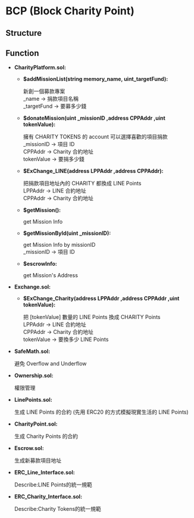 # BCP (Block Charity Point)

## Structure



## Function

- **CharityPlatform.sol:**

  - **$addMissionList(string memory_name, uint_targetFund):**

	新創一個募款專案  
	\_name -> 捐款項目名稱  
	\_targetFund -> 要募多少錢  

  - **$donateMission(uint \_missionID ,address CPPAddr ,uint tokenValue):**

  	擁有 CHARITY TOKENS 的 account 可以選擇喜歡的項目捐款  
    \_missionID -> 項目 ID  
  	CPPAddr -> Charity 合約地址  
  	tokenValue -> 要捐多少錢  

  - **$ExChange_LINE(address LPPAddr ,address CPPAddr):**

    把捐款項目地址內的 CHARITY 都換成 LINE Points  
  	LPPAddr -> LINE 合約地址  
  	CPPAddr -> Charity 合約地址  

  - **$getMission():**

  	get Mission Info  

  - **$getMissionById(uint \_missionID):**

  	get Mission Info by missionID  
  	\_missionID -> 項目 ID  

  - **$escrowInfo:**

  	get Mission's Address


- **Exchange.sol:**

	- **$ExChange_Charity(address LPPAddr ,address CPPAddr ,uint tokenValue):**

		把 [tokenValue] 數量的 LINE Points 換成 CHARITY Points  
		LPPAddr -> LINE 合約地址  
		CPPAddr -> Charity 合約地址  
		tokenValue -> 要換多少 LINE Points  


- **SafeMath.sol:**

	避免 Overflow and Underflow


- **Ownership.sol:**

	權限管理


- **LinePoints.sol:**

	生成 LINE Points 的合約 (先用 ERC20 的方式模擬現實生活的 LINE Points)  


- **CharityPoint.sol:**

	生成 Charity Points 的合約  


- **Escrow.sol:**

	生成新募款項目地址

- **ERC_Line_Interface.sol:**

	Describe:LINE Points的統一規範

- **ERC_Charity_Interface.sol:**

	Describe:Charity Tokens的統一規範
